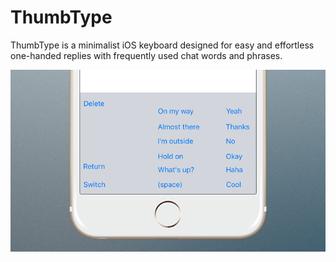 # ThumbType

ThumbType is a minimalist iOS keyboard designed for easy and effortless one-handed replies with frequently used chat words and phrases.

![interface screenshot](thumbtype2.png)
